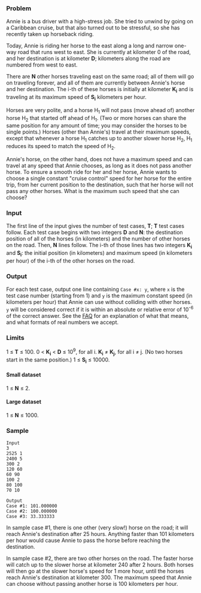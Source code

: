 ### Problem

Annie is a bus driver with a high-stress job. She tried to unwind by going on a Caribbean cruise, but that also turned out to be stressful, so she has recently taken up horseback riding.

Today, Annie is riding her horse to the east along a long and narrow one-way road that runs west to east. She is currently at kilometer 0 of the road, and her destination is at kilometer **D**; kilometers along the road are numbered from west to east.

There are **N** other horses traveling east on the same road; all of them will go on traveling forever, and all of them are currently between Annie's horse and her destination. The i-th of these horses is initially at kilometer **K<sub>i</sub>** and is traveling at its maximum speed of **S<sub>i</sub>** kilometers per hour.

Horses are very polite, and a horse H<sub>1</sub> will not pass (move ahead of) another horse H<sub>2</sub> that started off ahead of H<sub>1</sub>. (Two or more horses can share the same position for any amount of time; you may consider the horses to be single points.) Horses (other than Annie's) travel at their maximum speeds, except that whenever a horse H<sub>1</sub> catches up to another slower horse H<sub>2</sub>, H<sub>1</sub> reduces its speed to match the speed of H<sub>2</sub>.

Annie's horse, on the other hand, does not have a maximum speed and can travel at any speed that Annie chooses, as long as it does not pass another horse. To ensure a smooth ride for her and her horse, Annie wants to choose a single constant "cruise control" speed for her horse for the entire trip, from her current position to the destination, such that her horse will not pass any other horses. What is the maximum such speed that she can choose?

### Input

The first line of the input gives the number of test cases, **T**; **T** test cases follow. Each test case begins with two integers **D** and **N**: the destination position of all of the horses (in kilometers) and the number of other horses on the road. Then, **N** lines follow. The i-th of those lines has two integers **K<sub>i</sub>** and **S<sub>i</sub>**: the initial position (in kilometers) and maximum speed (in kilometers per hour) of the i-th of the other horses on the road.

### Output

For each test case, output one line containing `Case #x: y`, where `x` is the test case number (starting from 1) and `y` is the maximum constant speed (in kilometers per hour) that Annie can use without colliding with other horses. `y` will be considered correct if it is within an absolute or relative error of 10<sup>-6</sup> of the correct answer. See the [FAQ](/codejam/faq.html#floating_point) for an explanation of what that means, and what formats of real numbers we accept.

### Limits

1 ≤ **T** ≤ 100.
0 < **K<sub>i</sub>** < **D** ≤ 10<sup>9</sup>, for all i.
**K<sub>i</sub>** ≠ **K<sub>j</sub>**, for all i ≠ j. (No two horses start in the same position.)
1 ≤ **S<sub>i</sub>** ≤ 10000.

#### Small dataset

1 ≤ **N** ≤ 2.

#### Large dataset

1 ≤ **N** ≤ 1000.

### Sample

```
Input
3
2525 1
2400 5
300 2
120 60
60 90
100 2
80 100
70 10
```
```
Output
Case #1: 101.000000
Case #2: 100.000000
Case #3: 33.333333
```

In sample case #1, there is one other (very slow!) horse on the road; it will reach Annie's destination after 25 hours. Anything faster than 101 kilometers per hour would cause Annie to pass the horse before reaching the destination.

In sample case #2, there are two other horses on the road. The faster horse will catch up to the slower horse at kilometer 240 after 2 hours. Both horses will then go at the slower horse's speed for 1 more hour, until the horses reach Annie's destination at kilometer 300\. The maximum speed that Annie can choose without passing another horse is 100 kilometers per hour.
